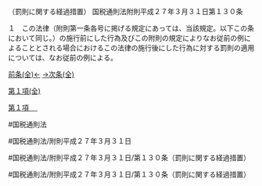 （罰則に関する経過措置）
国税通則法附則平成２７年３月３１日第１３０条

１　この法律（附則第一条各号に掲げる規定にあっては、当該規定。以下この条において同じ。）の施行前にした行為及びこの附則の規定によりなお従前の例によることとされる場合におけるこの法律の施行後にした行為に対する罰則の適用については、なお従前の例による。

[前条(全)←](国税通則法＿＿＿＿附則平成２７年３月３１日第５３条_.md)    [→次条(全)](国税通則法＿＿＿＿附則平成２７年３月３１日第１３１条_.md)

[第１項(全)](国税通則法＿＿＿＿附則平成２７年３月３１日第１３０条第１項_.md)  

[第１項 　 ](国税通則法＿＿＿＿附則平成２７年３月３１日第１３０条第１項.md)  

#国税通則法

#国税通則法/附則平成２７年３月３１日

#国税通則法/附則平成２７年３月３１日/第１３０条（罰則に関する経過措置）

#国税通則法/附則平成２７年３月３１日/第１３０条（罰則に関する経過措置）

